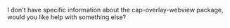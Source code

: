 I don't have specific information about the cap-overlay-webview package, would you like help with something else?